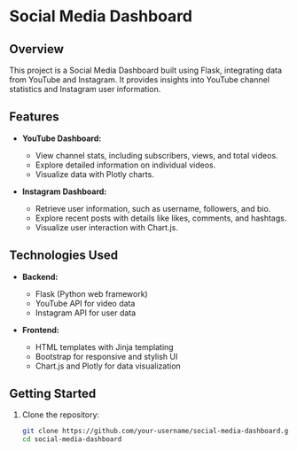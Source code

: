 # Social Media Dashboard

## Overview

This project is a Social Media Dashboard built using Flask, integrating data from YouTube and Instagram. It provides insights into YouTube channel statistics and Instagram user information.

## Features

- **YouTube Dashboard:**
  - View channel stats, including subscribers, views, and total videos.
  - Explore detailed information on individual videos.
  - Visualize data with Plotly charts.

- **Instagram Dashboard:**
  - Retrieve user information, such as username, followers, and bio.
  - Explore recent posts with details like likes, comments, and hashtags.
  - Visualize user interaction with Chart.js.

## Technologies Used

- **Backend:**
  - Flask (Python web framework)
  - YouTube API for video data
  - Instagram API for user data

- **Frontend:**
  - HTML templates with Jinja templating
  - Bootstrap for responsive and stylish UI
  - Chart.js and Plotly for data visualization

## Getting Started

1. Clone the repository:
   ```bash
   git clone https://github.com/your-username/social-media-dashboard.git
   cd social-media-dashboard
